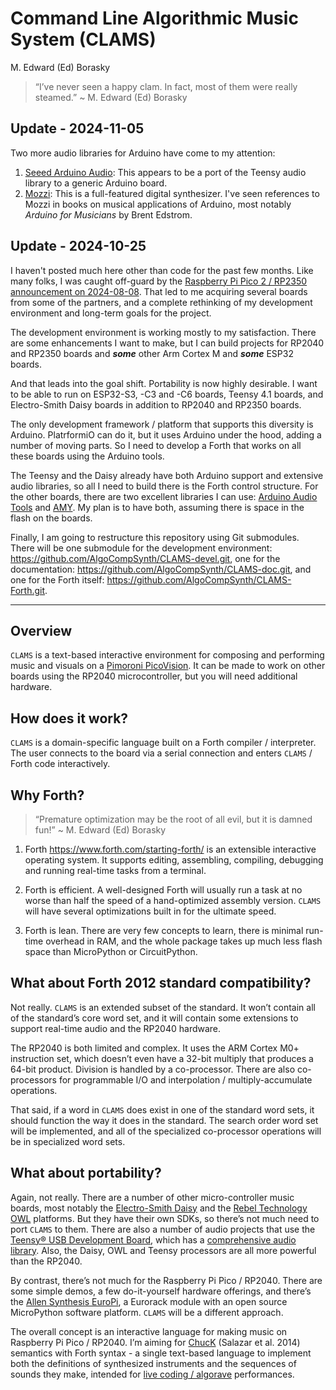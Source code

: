 Command Line Algorithmic Music System (CLAMS)
================
M. Edward (Ed) Borasky

> “I’ve never seen a happy clam. In fact, most of them were really
> steamed.” ~ M. Edward (Ed) Borasky

## Update - 2024-11-05

Two more audio libraries for Arduino have come to my attention:

1. [Seeed Arduino Audio](https://github.com/Seeed-Studio/Seeed_Arduino_Audio): This appears to be a port
of the Teensy audio library to a generic Arduino board.
2. [Mozzi](https://github.com/sensorium/Mozzi): This is a full-featured digital synthesizer. I've seen
references to Mozzi in books on musical applications of Arduino, most notably _Arduino for Musicians_
by Brent Edstrom.

## Update - 2024-10-25

I haven't posted much here other than code for the past few months. Like many folks,
I was caught off-guard by the
[Raspberry Pi Pico 2 / RP2350 announcement on 2024-08-08](https://www.raspberrypi.com/news/raspberry-pi-pico-2-our-new-5-microcontroller-board-on-sale-now/).
That led to me acquiring several boards from some of the partners, and a complete
rethinking of my development environment and long-term goals for the project.

The development environment is working mostly to my satisfaction. There are some
enhancements I want to make, but I can build projects for RP2040 and RP2350
boards and ***some*** other Arm Cortex M and ***some*** ESP32 boards.

And that leads into the goal shift. Portability is now highly desirable.
I want to be able to run on ESP32-S3, -C3 and -C6 boards, Teensy 4.1
boards, and Electro-Smith Daisy boards in addition to RP2040 and RP2350
boards.

The only development framework / platform that supports this diversity is
Arduino. PlatrformiO can do it, but it uses Arduino under the hood, adding
a number of moving parts. So I need to develop a Forth that works on all
these boards using the Arduino tools.

The Teensy and the Daisy already have both Arduino support and extensive
audio libraries, so all I need to build there is the Forth control
structure. For the other boards, there are two excellent libraries I can use:
[Arduino Audio Tools](https://github.com/pschatzmann/arduino-audio-tools.git)
and [AMY](https://github.com/shorepine/amy.git). My plan is to have both,
assuming there is space in the flash on the boards.

Finally, I am going to restructure this repository using Git submodules.
There will be one submodule for the development environment:
<https://github.com/AlgoCompSynth/CLAMS-devel.git>, one for the documentation:
<https://github.com/AlgoCompSynth/CLAMS-doc.git>, and one for the Forth itself:
<https://github.com/AlgoCompSynth/CLAMS-Forth.git>.

* * * * *

## Overview

`CLAMS` is a text-based interactive environment for composing and
performing music and visuals on a [Pimoroni
PicoVision](https://shop.pimoroni.com/products/picovision?variant=41048911904851).
It can be made to work on other boards using the RP2040 microcontroller,
but you will need additional hardware.

## How does it work?

`CLAMS` is a domain-specific language built on a Forth compiler /
interpreter. The user connects to the board via a serial connection and
enters `CLAMS` / Forth code interactively.

## Why Forth?

> “Premature optimization may be the root of all evil, but it is damned
> fun!” ~ M. Edward (Ed) Borasky

1.  Forth <https://www.forth.com/starting-forth/> is an extensible
    interactive operating system. It supports editing, assembling,
    compiling, debugging and running real-time tasks from a terminal.

2.  Forth is efficient. A well-designed Forth will usually run a task at
    no worse than half the speed of a hand-optimized assembly version.
    `CLAMS` will have several optimizations built in for the ultimate
    speed.

3.  Forth is lean. There are very few concepts to learn, there is
    minimal run-time overhead in RAM, and the whole package takes up
    much less flash space than MicroPython or CircuitPython.

## What about Forth 2012 standard compatibility?

Not really. `CLAMS` is an extended subset of the standard. It won’t
contain all of the standard’s core word set, and it will contain some
extensions to support real-time audio and the RP2040 hardware.

The RP2040 is both limited and complex. It uses the ARM Cortex M0+
instruction set, which doesn’t even have a 32-bit multiply that produces
a 64-bit product. Division is handled by a co-processor. There are also
co-processors for programmable I/O and interpolation /
multiply-accumulate operations.

That said, if a word in `CLAMS` does exist in one of the standard word
sets, it should function the way it does in the standard. The search
order word set will be implemented, and all of the specialized
co-processor operations will be in specialized word sets.

## What about portability?

Again, not really. There are a number of other micro-controller music
boards, most notably the [Electro-Smith
Daisy](https://www.electro-smith.com/daisy%20%22Electro-Smith%20Daisy%22)
and the [Rebel Technology
OWL](https://github.com/RebelTechnology/OpenWare "Rebel Technology on GitHub")
platforms. But they have their own SDKs, so there’s not much need to
port `CLAMS` to them. There are also a number of audio projects that use
the [Teensy® USB Development
Board](https://www.pjrc.com/teensy/ "Teensy Home Page"), which has a
[comprehensive audio
library](https://www.pjrc.com/teensy/td_libs_Audio.html "Teensy Audio Library").
Also, the Daisy, OWL and Teensy processors are all more powerful than
the RP2040.

By contrast, there’s not much for the Raspberry Pi Pico / RP2040. There
are some simple demos, a few do-it-yourself hardware offerings, and
there’s the [Allen Synthesis
EuroPi](https://allensynthesis.co.uk/modules/europi.html%20%22EuroPi%20module%22),
a Eurorack module with an open source MicroPython software platform.
`CLAMS` will be a different approach.

The overall concept is an interactive language for making music on
Raspberry Pi Pico / RP2040. I’m aiming for
[ChucK](https://chuck.stanford.edu/ "ChucK Home Page") (Salazar et al.
2014) semantics with Forth syntax - a single text-based language to
implement both the definitions of synthesized instruments and the
sequences of sounds they make, intended for [live coding /
algorave](https://github.com/toplap/awesome-livecoding "Awesome Live Coding list on GitHub")
performances.
